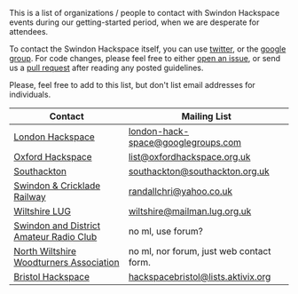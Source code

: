This is a list of organizations / people to contact with Swindon Hackspace events during our getting-started period, when we are desperate for attendees.

To contact the Swindon Hackspace itself, you can use [twitter], or the [google group].  For code changes, please feel free to either [open an issue](https://help.github.com/articles/github-glossary#issue), or send us a [pull request](https://help.github.com/articles/using-pull-requests) after reading any posted guidelines.

[Google Group]: http://groups.google.com/group/swindon-hackspace
[Twitter]: http://twitter.com/snhack

Please, feel free to add to this list, but don't list email addresses for individuals.

Contact | Mailing List
------- | ------
[London Hackspace](http://wiki.hackspace.org.uk) | london-hack-space@googlegroups.com
[Oxford Hackspace](http://wiki.oxfordhackspace.org.uk/doku.php) | list@oxfordhackspace.org.uk
[Southackton](http://hackerspaces.org/wiki/Southackton) | southackton@southackton.org.uk
[Swindon & Cricklade Railway](http://www.swindon-cricklade-railway.org) | randallchri@yahoo.co.uk
[Wiltshire LUG](https://gist.github.com/1146058) | wiltshire@mailman.lug.org.uk
[Swindon and District Amateur Radio Club](http://www.sdarc.net/forum/yaf_topics8_General-Chit-Chat.aspx) | no ml, use forum?
[North Wiltshire Woodturners Association](http://woodturning.btck.co.uk) | no ml, nor forum, just web contact form.
[Bristol Hackspace](http://bristol.hackspace.org.uk/contact) | hackspacebristol@lists.aktivix.org
